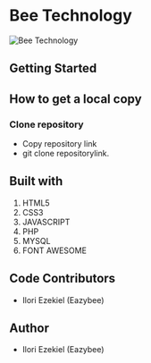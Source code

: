 # Bee Technology
![Bee Technology](https://i.imgur.com/VeE7p48.jpg)


## Getting Started


## How to get a local copy
### Clone repository
* Copy repository link
* git clone repositorylink.

## Built with
1. HTML5
2. CSS3
3. JAVASCRIPT 
4. PHP
5. MYSQL
6. FONT AWESOME

## Code Contributors
* Ilori Ezekiel (Eazybee)


## Author
* Ilori Ezekiel (Eazybee)